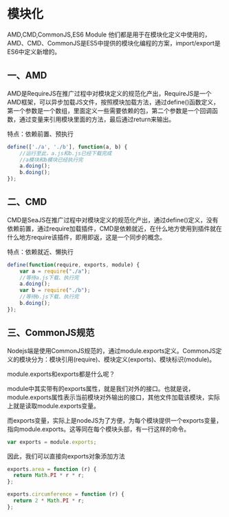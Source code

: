 # 模块化
AMD,CMD,CommonJS,ES6 Module 他们都是用于在模块化定义中使用的，
AMD、CMD、CommonJS是ES5中提供的模块化编程的方案，import/export是ES6中定义新增的。
## 一、AMD
AMD是RequireJS在推广过程中对模块定义的规范化产出，RequireJS是一个AMD框架，可以异步加载JS文件，按照模块加载方法，通过define()函数定义，第一个参数是一个数组，里面定义一些需要依赖的包，第二个参数是一个回调函数，通过变量来引用模块里面的方法，最后通过return来输出。

特点：依赖前置、预执行
```js
define(['./a', './b'], function(a, b) {
    //运行至此，a.js和b.js已经下载完成
    //a模块和b模块已经执行完
    a.doing();
    b.doing();
});
```
## 二、CMD
CMD是SeaJS在推广过程中对模块定义的规范化产出，通过define()定义，没有依赖前置，通过require加载插件，CMD是依赖就近，在什么地方使用到插件就在什么地方require该插件，即用即返，这是一个同步的概念。

特点：依赖就近、懒执行
```js
define(function(require, exports, module) {
    var a = require("./a");
    //等待a.js下载、执行完
    a.doing();
    var b = require("./b");
    //等待b.js下载、执行完
    b.doing();
});
```
## 三、CommonJS规范
Nodejs端是使用CommonJS规范的，通过module.exports定义。CommonJS定义的模块分为：模块引用(require)、模块定义(exports)、模块标识(module)。

module.exports和exports都是什么呢？

module中其实带有的exports属性，就是我们对外的接口。也就是说，module.exports属性表示当前模块对外输出的接口，其他文件加载该模块，实际上就是读取module.exports变量。

而exports变量，实际上是nodeJS为了方便，为每个模块提供一个exports变量，指向module.exports。这等同在每个模块头部，有一行这样的命令。
```js
var exports = module.exports;
```
因此，我们可以直接向exports对象添加方法
```js
exports.area = function (r) {
  return Math.PI * r * r;
};

exports.circumference = function (r) {
  return 2 * Math.PI * r;
};
```